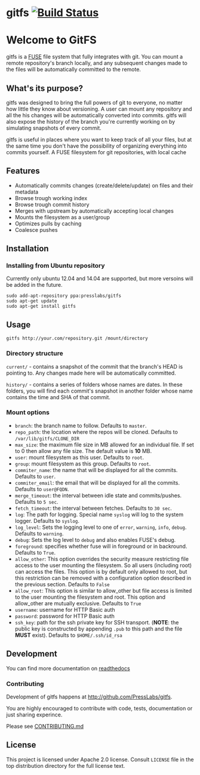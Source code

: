 gitfs [![Build Status](http://drone.presslabs.net/github.com/PressLabs/gitfs/status.svg?branch=master)](http://drone.presslabs.net/github.com/PressLabs/gitfs)
========

# Welcome to GitFS

gitfs is a [FUSE](http://fuse.sourceforge.net/) file system that fully
integrates with git. You can mount a remote repository's branch locally, and any
subsequent changes made to the files will be automatically committed to the
remote.

## What's its purpose?

gitfs was designed to bring the full powers of git to everyone, no matter how
little they know about versioning. A user can mount any repository and all the
his changes will be automatically converted into commits. gitfs will also expose
the history of the branch you're currently working on by simulating snapshots of
every commit.

gitfs is useful in places where you want to keep track of all your files, but at
the same time you don't have the possibility of organizing everything into
commits yourself. A FUSE filesystem for git repositories, with local cache

## Features
* Automatically commits changes (create/delete/update) on files and their metadata
* Browse trough working index
* Browse trough commit history
* Merges with upstream by automatically accepting local changes
* Mounts the filesystem as a user/group
* Optimizes pulls by caching
* Coalesce pushes

## Installation

### Installing from Ubuntu repository

Currently only ubuntu 12.04 and 14.04 are supported, but more versoins will be
added in the future.

```
sudo add-apt-repository ppa:presslabs/gitfs
sudo apt-get update
sudo apt-get install gitfs
```

## Usage

```
gitfs http://your.com/repository.git /mount/directory
```

### Directory structure

`current/` - contains a snapshot of the commit that the branch's HEAD is
pointing to. Any changes made here will be automatically committed.

`history/` - contains a series of folders whose names are dates. In these
folders, you will find each commit's snapshot in another folder whose name
contains the time and SHA of that commit.

### Mount options

* `branch`: the branch name to follow. Defaults to `master`.
* `repo_path`: the location where the repos will be cloned. Defaults to
  `/var/lib/gitfs/CLONE_DIR`
* `max_size`: the maximum file size in MB allowed for an individual file. If set
  to 0 then allow any file size.  The default value is __10__ MB.
* `user`: mount filesystem as this user. Defaults to `root`.
* `group`: mount filesystem as this group. Defaults to `root`.
* `commiter_name`: the name that will be displayed for all the commits. Defaults
  to `user`.
* `commiter_email`: the email that will be displayed for all the commits.
  Defaults to `user@FQDN`.
* `merge_timeout`: the interval between idle state and commits/pushes. Defaults
  to `5 sec`.
* `fetch_timeout`: the interval between fetches. Defaults to `30 sec`.
* `log`: The path for logging. Special name `syslog` will log to the system
  logger. Defaults to `syslog`.
* `log_level`: Sets the logging level to one of `error`, `warning`, `info`,
  `debug`. Defaults to `warning`.
* `debug`: Sets the log level to `debug` and also enables FUSE's debug.
* `foreground`: specifies whether fuse will in foreground or in backround.
  Defaults to `True`.
* `allow_other`:  This option overrides the security measure restricting file
  access to the user mounting the filesystem.  So all users (including root) can
  access the files. This option is by default only allowed to root, but this
  restriction can be removed with a configuration option described in the
  previous section. Defaults to `False`
* `allow_root`: This option is similar to allow_other but file access is limited
  to the user mounting the filesystem and root. This option and allow_other are
  mutually exclusive. Defaults to `True`
* `username`: username for HTTP Basic auth
* `password`: password for HTTP Basic auth
* `ssh_key`: path for the ssh private key for SSH transport. (__NOTE__: the
  public key is constructed by appending `.pub` to this path and the file
  __MUST__ exist). Defaults to `$HOME/.ssh/id_rsa`

## Development

You can find more documentation on [readthedocs](http://gitfs.readthedocs.org/en/latest/)

### Contributing

Development of gitfs happens at http://github.com/PressLabs/gitfs.

You are highly encouraged to contribute with code, tests, documentation or just
sharing experince.

Please see [CONTRIBUTING.md](CONTRIBUTING.md)

## License
This project is licensed under Apache 2.0 license. Consult `LICENSE` file in the
top distribution directory for the full license text.
